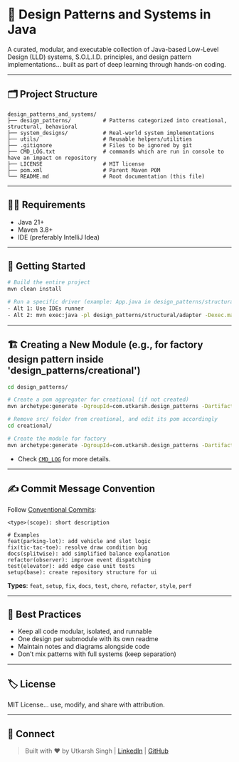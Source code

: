 # 🧠 Design Patterns and Systems in Java

A curated, modular, and executable collection of Java-based Low-Level Design (LLD) systems, S.O.L.I.D. principles, and design pattern implementations... built as part of deep learning through hands-on coding.

---


## 🗂️ Project Structure

```
design_patterns_and_systems/
├── design_patterns/          # Patterns categorized into creational, structural, behavioral
├── system_designs/           # Real-world system implementations
├── utils/                    # Reusable helpers/utilities
├── .gitignore                # Files to be ignored by git
├── CMD_LOG.txt               # commands which are run in console to have an impact on repository
├── LICENSE                   # MIT license
├── pom.xml                   # Parent Maven POM
└── README.md                 # Root documentation (this file)
```

---

## 🧑‍💻 Requirements

- Java 21+
- Maven 3.8+
- IDE (preferably IntelliJ Idea)

---

## 🚀 Getting Started

```bash
# Build the entire project
mvn clean install

# Run a specific driver (example: App.java in design_patterns/structural/adapter)
- Alt 1: Use IDEs runner
- Alt 2: mvn exec:java -pl design_patterns/structural/adapter -Dexec.mainClass=com.utkarsh.design_patterns.App
```

---

## 🏗️ Creating a New Module (e.g., for factory design pattern inside 'design_patterns/creational')

```bash
cd design_patterns/

# Create a pom aggregator for creational (if not created)
mvn archetype:generate -DgroupId=com.utkarsh.design_patterns -DartifactId=creational -DarchetypeArtifactId=maven-archetype-quickstart -DinteractiveMode=false

# Remove src/ folder from creational, and edit its pom accordingly
cd creational/

# Create the module for factory
mvn archetype:generate -DgroupId=com.utkarsh.design_patterns -DartifactId=factory -DarchetypeArtifactId=maven-archetype-quickstart -DinteractiveMode=false
```
* Check [`CMD_LOG`](./CMD_LOG.txt) for more details.
---

## ✍️ Commit Message Convention

Follow [Conventional Commits](https://www.conventionalcommits.org/):

```
<type>(scope): short description

# Examples
feat(parking-lot): add vehicle and slot logic
fix(tic-tac-toe): resolve draw condition bug
docs(splitwise): add simplified balance explanation
refactor(observer): improve event dispatching
test(elevator): add edge case unit tests
setup(base): create repository structure for ui
```

**Types**: `feat`, `setup`, `fix`, `docs`, `test`, `chore`, `refactor`, `style`, `perf`

---

## 📌 Best Practices

- Keep all code modular, isolated, and runnable
- One design per submodule with its own readme
- Maintain notes and diagrams alongside code
- Don’t mix patterns with full systems (keep separation)
---

## 🏷️ License

MIT License... use, modify, and share with attribution.

---

## 🔗 Connect

> Built with ❤️ by Utkarsh Singh | [LinkedIn](https://www.linkedin.com/in/utk06/) | [GitHub](https://github.com/utkarshsingh369)